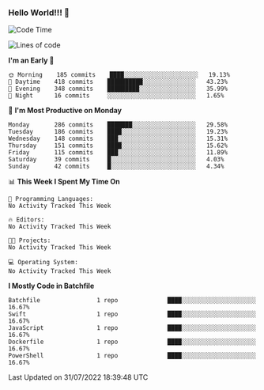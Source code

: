 ### Hello World!!! 👋

<!--
**kekotek/kekotek** is a ✨ _special_ ✨ repository because its `README.md` (this file) appears on your GitHub profile.

Here are some ideas to get you started:

- 🔭 I’m currently working on ...
- 🌱 I’m currently learning ...
- 👯 I’m looking to collaborate on ...
- 🤔 I’m looking for help with ...
- 💬 Ask me about ...
- 📫 How to reach me: ...
- 😄 Pronouns: ...
- ⚡ Fun fact: ...
-->

<!--START_SECTION:waka-->
![Code Time](http://img.shields.io/badge/Code%20Time-0%20secs-blue)

![Lines of code](https://img.shields.io/badge/From%20Hello%20World%20I%27ve%20Written-19%20Thousand%20lines%20of%20code-blue)

**I'm an Early 🐤** 

```text
🌞 Morning    185 commits    ████░░░░░░░░░░░░░░░░░░░░░   19.13% 
🌆 Daytime    418 commits    ██████████░░░░░░░░░░░░░░░   43.23% 
🌃 Evening    348 commits    █████████░░░░░░░░░░░░░░░░   35.99% 
🌙 Night      16 commits     ░░░░░░░░░░░░░░░░░░░░░░░░░   1.65%

```
📅 **I'm Most Productive on Monday** 

```text
Monday       286 commits    ███████░░░░░░░░░░░░░░░░░░   29.58% 
Tuesday      186 commits    ████░░░░░░░░░░░░░░░░░░░░░   19.23% 
Wednesday    148 commits    ███░░░░░░░░░░░░░░░░░░░░░░   15.31% 
Thursday     151 commits    ████░░░░░░░░░░░░░░░░░░░░░   15.62% 
Friday       115 commits    ███░░░░░░░░░░░░░░░░░░░░░░   11.89% 
Saturday     39 commits     █░░░░░░░░░░░░░░░░░░░░░░░░   4.03% 
Sunday       42 commits     █░░░░░░░░░░░░░░░░░░░░░░░░   4.34%

```


📊 **This Week I Spent My Time On** 

```text
💬 Programming Languages: 
No Activity Tracked This Week

🔥 Editors: 
No Activity Tracked This Week

🐱‍💻 Projects: 
No Activity Tracked This Week

💻 Operating System: 
No Activity Tracked This Week

```

**I Mostly Code in Batchfile** 

```text
Batchfile                1 repo              ████░░░░░░░░░░░░░░░░░░░░░   16.67% 
Swift                    1 repo              ████░░░░░░░░░░░░░░░░░░░░░   16.67% 
JavaScript               1 repo              ████░░░░░░░░░░░░░░░░░░░░░   16.67% 
Dockerfile               1 repo              ████░░░░░░░░░░░░░░░░░░░░░   16.67% 
PowerShell               1 repo              ████░░░░░░░░░░░░░░░░░░░░░   16.67%

```



 Last Updated on 31/07/2022 18:39:48 UTC
<!--END_SECTION:waka-->
